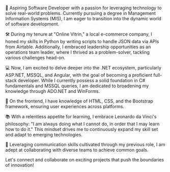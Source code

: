 🚀 Aspiring Software Developer with a passion for leveraging technology to solve real-world problems. Currently pursuing a degree in Management Information Systems (MIS), I am eager to transition into the dynamic world of software development.

🛠️ During my tenure at "Online Vitrin," a local e-commerce company, I honed my skills in Python by writing scripts to handle JSON data via APIs from Airtable. Additionally, I embraced leadership opportunities as an operations team leader, where I thrived as a problem-solver, tackling various challenges head-on.

💻 Now, I am excited to delve deeper into the .NET ecosystem, particularly ASP.NET, MSSQL, and Angular, with the goal of becoming a proficient full-stack developer. While I currently possess a solid foundation in C# fundamentals and MSSQL queries, I am dedicated to broadening my knowledge through ADO.NET and WinForms.

🌟 On the frontend, I have knowledge of HTML, CSS, and the Bootstrap framework, ensuring user experiences across platforms.

📚 With a relentless appetite for learning, I embrace Leonardo da Vinci's philosophy: "I am always doing what I cannot do, in order that I may learn how to do it." This mindset drives me to continuously expand my skill set and adapt to emerging technologies.

🤝 Leveraging communication skills cultivated through my previous role, I am adept at collaborating with diverse teams to achieve common goals.

Let's connect and collaborate on exciting projects that push the boundaries of innovation!


<!---
MuhammetIbrahim/MuhammetIbrahim is a ✨ special ✨ repository because its `README.md` (this file) appears on your GitHub profile.
You can click the Preview link to take a look at your changes.
--->
